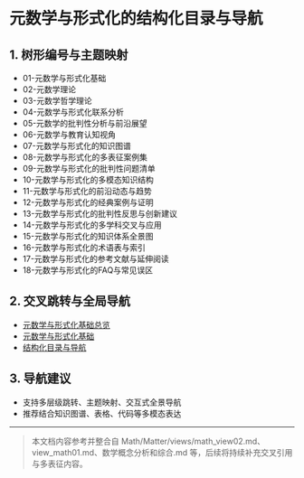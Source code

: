 # 元数学与形式化的结构化目录与导航

## 1. 树形编号与主题映射

- 01-元数学与形式化基础
- 02-元数学理论
- 03-元数学哲学理论
- 04-元数学与形式化联系分析
- 05-元数学的批判性分析与前沿展望
- 06-元数学与教育认知视角
- 07-元数学与形式化的知识图谱
- 08-元数学与形式化的多表征案例集
- 09-元数学与形式化的批判性问题清单
- 10-元数学与形式化的多模态知识结构
- 11-元数学与形式化的前沿动态与趋势
- 12-元数学与形式化的经典案例与证明
- 13-元数学与形式化的批判性反思与创新建议
- 14-元数学与形式化的多学科交叉与应用
- 15-元数学与形式化的知识体系全景图
- 16-元数学与形式化的术语表与索引
- 17-元数学与形式化的参考文献与延伸阅读
- 18-元数学与形式化的FAQ与常见误区

## 2. 交叉跳转与全局导航

- [元数学与形式化基础总览](./00-元数学与形式化基础总览.md)
- [元数学与形式化基础](./01-元数学与形式化基础.md)
- [结构化目录与导航](./19-元数学与形式化的结构化目录与导航.md)

## 3. 导航建议

- 支持多层级跳转、主题映射、交互式全景导航
- 推荐结合知识图谱、表格、代码等多模态表达

---

> 本文档内容参考并整合自 Math/Matter/views/math_view02.md、view_math01.md、数学概念分析和综合.md 等，后续将持续补充交叉引用与多表征内容。
